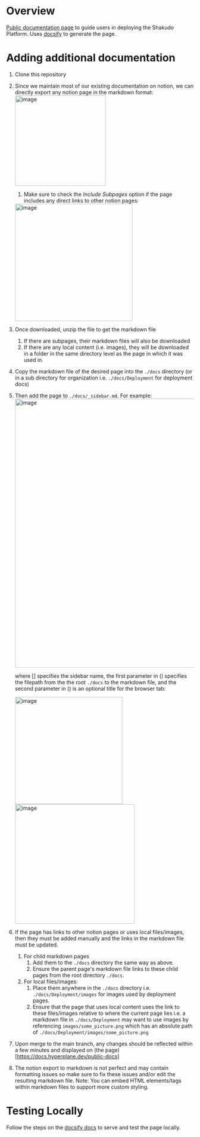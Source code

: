 # Overview
[Public documentation page](http://docs.hyperplane.dev/z2qd6umnpq7fyzmkcbggzu65xcttudcn/) to guide users in deploying the Shakudo Platform. Uses [docsify](https://github.com/docsifyjs/docsify/) to generate the page. 

# Adding additional documentation
1. Clone this repository
1. Since we maintain most of our existing documentation on notion, we can directly export any notion page in the markdown format:
    <img width="243" alt="image" src="https://github.com/devsentient/public-docs/assets/155983994/003eeb38-88a3-4839-becf-bb03c49e41b5">

    1. Make sure to check the *Include Subpages* option if the page includes any direct links to other notion pages:
    <img width="315" alt="image" src="https://github.com/devsentient/public-docs/assets/155983994/73c9c56d-3cf1-4e8f-9dff-72de4e7a067c">

1. Once downloaded, unzip the file to get the markdown file
    1. If there are subpages, their markdown files will also be downloaded
    1. If there are any local content (i.e. images), they will be downloaded in a folder in the same directory level as the page in which it was used in.
1. Copy the markdown file of the desired page into the `./docs` directory (or in a sub directory for organization i.e. `./docs/Deployment`
 for deployment docs)
1. Then add the page to `./docs/_sidebar.md`. For example:
    <img width="722" alt="image" src="https://github.com/devsentient/public-docs/assets/155983994/0be0a03a-8ece-4828-8c79-f59f0ff22bf9">

    where [] specifies the sidebar name, the first parameter in () specifies the filepath from the the root `./docs` to the markdown file, and the second parameter in () is an optional title for the browser tab:

    <img width="288" alt="image" src="https://github.com/devsentient/public-docs/assets/155983994/74138bcb-6303-4282-8eca-514da8ce3110">

   

   <img width="321" alt="image" src="https://github.com/devsentient/public-docs/assets/155983994/b1e88a99-cf1b-402d-84f3-ad0b1203a127">
1. If the page has links to other notion pages or uses local files/images, then they must be added manually and the links in the markdown file must be updated.
    1. For child markdown pages
        1. Add them to the `./docs` directory the same way as above.
        1. Ensure the parent page's markdown file links to these child pages from the root directory `./docs`.
    1. For local files/images:
        1. Place them anywhere in the `./docs` directory i.e. `./docs/Deployment/images` for images used by deployment pages.
        1. Ensure that the page that uses local content uses the link to these files/images relative to where the current page lies i.e. a markdown file in `./docs/Deployment` may want to use images by referencing `images/some_picture.png` which has an absolute path of `./docs/Deployment/images/some_picture.png`
1. Upon merge to the main branch, any changes should be reflected within a few minutes and displayed on (the page)[https://docs.hyperplane.dev/public-docs]
1. The notion export to markdown is not perfect and may contain formatting issues so make sure to fix these issues and/or edit the resulting markdown file.
Note: You can embed HTML elements/tags within markdown files to support more custom styling.

# Testing Locally
Follow the steps on the [docsify docs](https://docsify.js.org/#/quickstart) to serve and test the page locally.
